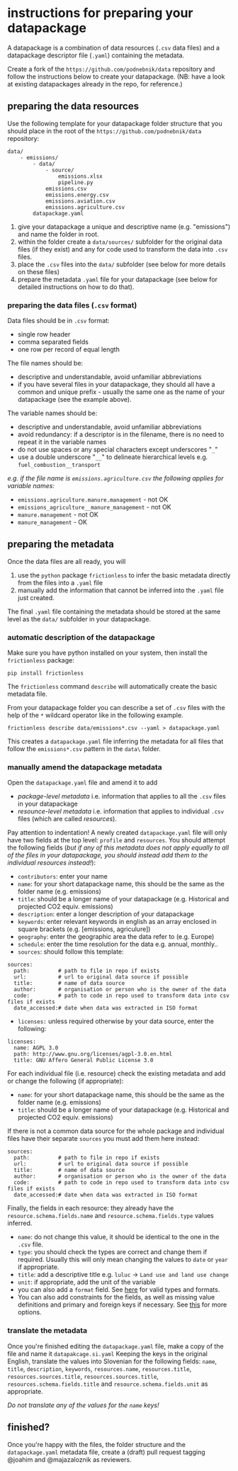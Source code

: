 # instructions for preparing your datapackage

A datapackage is a combination of data resources (`.csv` data files) and a datapackage descriptor file (`.yaml`) containing the metadata. 

Create a fork of the `https://github.com/podnebnik/data` repository and follow the instructions below to create your datapackage. (NB: have a look at existing datapackages already in the repo, for reference.)

## preparing the data resources

Use the following template for your datapackage folder structure that you should place in the root of the `https://github.com/podnebnik/data` repository:
```
data/
    - emissions/
        - data/
            - source/
                emissions.xlsx
                pipeline.py
            emissions.csv
            emissions.energy.csv
            emissions.aviation.csv
            emissions.agriculture.csv
        datapackage.yaml
```

1. give your datapackage a unique and descriptive name (e.g. "emissions") and name the folder in root.
2. within the folder create a `data/sources/` subfolder for the original data files (if they exist) and any for code used to transform the data into `.csv` files.
3. place the `.csv` files into the `data/` subfolder (see below for more details on these files)
4. prepare the metadata `.yaml` file for your datapackage (see below for detailed instructions on how to do that). 

### preparing the data files (`.csv` format)

Data files should be in `.csv` format:
* single row header
* comma separated fields 
* one row per record of equal length

The file names should be:
* descriptive and understandable, avoid unfamiliar abbreviations
* if you have several files in your datapackage, they should all have a common and unique prefix - usually the same one as the name of your datapackage (see the example above).

The variable names should be:

* descriptive and understandable, avoid unfamiliar abbreviations
* avoid redundancy: if a descriptor is in the filename, there is no need to repeat it in the variable names 
* do not use spaces or any special characters except underscores "`_`"
* use a double underscore "`__`" to delineate hierarchical levels e.g. `fuel_combustion__transport` 

*e.g. if the file name is `emissions.agriculture.csv` the following applies for variable names:*

* `emissions.agriculture.manure.management` - not OK
* `emissions_agriculture__manure_management` - not OK
* `manure.management` - not OK
* `manure_management` - OK 

## preparing the metadata 

Once the data files are all ready, you will 

1. use the `python` package `frictionless` to infer the basic metadata directly from the files into a `.yaml` file
2. manually add the information that cannot be inferred into the `.yaml` file just created.

The final `.yaml` file containing the metadata should be stored at the same level as the `data/` subfolder in your datapackage. 

### automatic description of the datapackage

Make sure you have python installed on your system, then install the `frictionless` package: 

```
pip install frictionless
```

The `frictionless` command `describe` will automatically create the basic metadata file.

From your datapackage folder you can describe a set of `.csv` files with the help of the `*` wildcard operator like in the following example.  

```
frictionless describe data/emissions*.csv --yaml > datapackage.yaml
```
This creates a `datapackage.yaml` file inferring the metadata for all files that follow the `emissions*.csv` pattern in the `data\` folder. 
### manually amend the datapackage metadata 

Open the `datapackage.yaml` file and amend it to add 

* *package-level metadata* i.e. information that applies to all the `.csv` files in your datapackage
* *resounce-level metadata* i.e. information that applies to individual `.csv` files (which are called *resources*). 

Pay attention to indentation! A newly created `datapackage.yaml` file will only have two fields at the top level: `profile` and `resources`. You should attempt the following fields (*but if any of this metadata does not apply equally to all of the files in your datapackage, you should instead add them to the individual resources instead!*):

* `contributors`: enter your name
* `name`: for your short datapackage name, this should be the same as the folder name (e.g. emissions)
* `title`: should be a longer name of your datapackage (e.g. Historical and projected CO2 equiv. emissions)
* `description`: enter a longer description of your datapackage
* `keywords`: enter relevant keywords in english as an array enclosed in square brackets (e.g. [emissions, agriculure])
* `geography`: enter the geographic area the data refer to (e.g. Europe)
* `schedule`: enter the time resolution for the data e.g. annual, monthly.. 
* `sources`: should follow this template:
```
sources:
  path:         # path to file in repo if exists
  url:          # url to original data source if possible 
  title:        # name of data source
  author:       # organisation or person who is the owner of the data
  code:         # path to code in repo used to transform data into csv files if exists
  date_accessed:# date when data was extracted in ISO format
```
* `licenses:` unless required otherwise by your data source, enter the following: 
```
licenses:
  name: AGPL 3.0
  path: http://www.gnu.org/licenses/agpl-3.0.en.html
  title: GNU Affero General Public License 3.0
```

For each individual file (i.e. resource) check the existing metadata and add or change the following (if appropriate):

* `name`: for your short datapackage name, this should be the same as the folder name (e.g. emissions)
* `title`: should be a longer name of your datapackage (e.g. Historical and projected CO2 equiv. emissions)

If there is not a common data source for the whole package and individual files have their separate `sources` you must add them here instead:
```
sources:
  path:         # path to file in repo if exists
  url:          # url to original data source if possible 
  title:        # name of data source
  author:       # organisation or person who is the owner of the data
  code:         # path to code in repo used to transform data into csv files if exists
  date_accessed:# date when data was extracted in ISO format
```
Finally, the fields in each resource: they already have the `resource.schema.fields.name` and `resource.schema.fields.type` values inferred. 

* `name`: do not change this value, it should be identical to the one in the `.csv` file.
* `type`: you should check the types are correct and change them if required. Usually this will only mean changing the values to `date` or `year` if appropriate. 
* `title`: add a descriptive title e.g. `luluc` -> `Land use and land use change`
* `unit`: if appropriate, add the unit of the variable 
* you can also add a `format` field. See [here](https://specs.frictionlessdata.io/table-schema/#types-and-formats) for valid types and formats. 
* You can also add constraints for the fields, as well as missing value definitions and primary and foreign keys if necessary. See [this](https://specs.frictionlessdata.io/table-schema/#constraints) for more options. 

### translate the metadata 

Once you're finished editing the `datapackage.yaml` file, make a copy of the file and name it `datapakcage.si.yaml` Keeping the keys in the original English, translate the values into Slovenian for the following fields: `name`, `title`, `description`, `keywords`, `resources.name`, `resources.title`, `resources.sources.title`, `resources.sources.title`, `resources.schema.fields.title` and `resource.schema.fields.unit` as appropriate. 

*Do not translate any of the values for the `name` keys!*
## finished?

Once you're happy with the files, the folder structure and the `datapackage.yaml` metadata file, create a (draft) pull request tagging @joahim and @majazaloznik as reviewers.